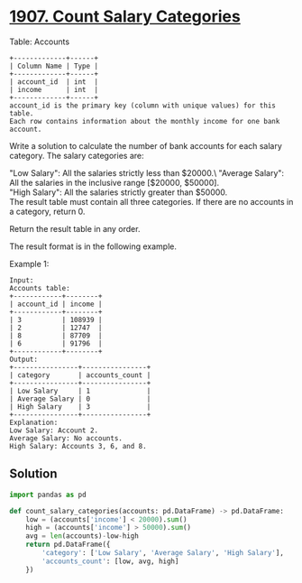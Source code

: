 # [1907. Count Salary Categories](https://leetcode.com/problems/count-salary-categories/description/)

Table: Accounts
```
+-------------+------+
| Column Name | Type |
+-------------+------+
| account_id  | int  |
| income      | int  |
+-------------+------+
account_id is the primary key (column with unique values) for this table.
Each row contains information about the monthly income for one bank account.
 ```

Write a solution to calculate the number of bank accounts for each salary category. The salary categories are:

"Low Salary": All the salaries strictly less than $20000.\
"Average Salary": All the salaries in the inclusive range [$20000, $50000].\
"High Salary": All the salaries strictly greater than $50000.\
The result table must contain all three categories. If there are no accounts in a category, return 0.

Return the result table in any order.

The result format is in the following example.

 

Example 1:
```
Input: 
Accounts table:
+------------+--------+
| account_id | income |
+------------+--------+
| 3          | 108939 |
| 2          | 12747  |
| 8          | 87709  |
| 6          | 91796  |
+------------+--------+
Output: 
+----------------+----------------+
| category       | accounts_count |
+----------------+----------------+
| Low Salary     | 1              |
| Average Salary | 0              |
| High Salary    | 3              |
+----------------+----------------+
Explanation: 
Low Salary: Account 2.
Average Salary: No accounts.
High Salary: Accounts 3, 6, and 8.
```

## Solution

``` python
import pandas as pd

def count_salary_categories(accounts: pd.DataFrame) -> pd.DataFrame:
    low = (accounts['income'] < 20000).sum()
    high = (accounts['income'] > 50000).sum()
    avg = len(accounts)-low-high
    return pd.DataFrame({
        'category': ['Low Salary', 'Average Salary', 'High Salary'], 
        'accounts_count': [low, avg, high]
    })
```